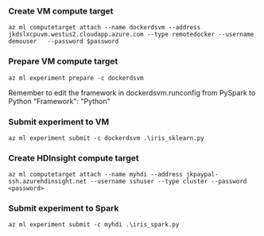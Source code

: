 ### Create VM compute target
```
az ml computetarget attach --name dockerdsvm --address jkdslxcpuvm.westus2.cloudapp.azure.com --type remotedocker --username demouser   --password $password 
```
### Prepare VM compute target
```
az ml experiment prepare -c dockerdsvm
```
Remember to edit the framework in dockerdsvm.runconfig from PySpark to Python
"Framework": "Python"

### Submit experiment to VM
```
az ml experiment submit -c dockerdsvm .\iris_sklearn.py
```

### Create HDInsight compute target
```
az ml computetarget attach --name myhdi --address jkpaypal-ssh.azurehdinsight.net --username sshuser --type cluster --password <password> 
```

### Submit experiment to Spark
```
az ml experiment submit -c myhdi .\iris_spark.py
```

